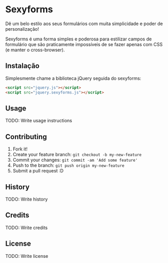 # Sexyforms

Dê um belo estilo aos seus formulários com muita simplicidade e poder de personalização!

Sexyforms é uma forma simples e poderosa para estilizar campos de formulário que são praticamente impossíveis de se fazer apenas com CSS (e manter o cross-browser).

## Instalação

Simplesmente chame a biblioteca jQuery seguida do sexyforms:
```html
<script src="jquery.js"></script>
<script src="jquery.sexyforms.js"></script>
```


## Usage

TODO: Write usage instructions

## Contributing

1. Fork it!
2. Create your feature branch: `git checkout -b my-new-feature`
3. Commit your changes: `git commit -am 'Add some feature'`
4. Push to the branch: `git push origin my-new-feature`
5. Submit a pull request :D

## History

TODO: Write history

## Credits

TODO: Write credits

## License

TODO: Write license